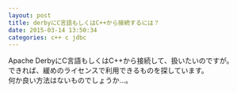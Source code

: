 ```yaml
---
layout: post
title: derbyにC言語もしくはC++から接続するには？
date: 2015-03-14 13:50:34
categories: c++ c jdbc
---
```

<!-- {% raw %} -->
<p>Apache DerbyにC言語もしくはC++から接続して、扱いたいのですが。<br>
できれば、緩めのライセンスで利用できるものを探しています。<br>
何か良い方法はないものでしょうか…。</p>
<!-- {% endraw %} -->
